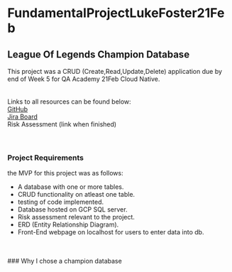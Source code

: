 # FundamentalProjectLukeFoster21Feb
## League Of Legends Champion Database  
  
This project was a CRUD (Create,Read,Update,Delete) application due by end of Week 5 for QA Academy 21Feb Cloud Native.  
<br>
<br>
Links to all resources can be found below:  
[GitHub](https://github.com/LuKeF-2021/FundamentalProjectLukeFoster21Feb)  
[Jira Board](https://lukef.atlassian.net/secure/RapidBoard.jspa?rapidView=1&projectKey=FPQA&selectedIssue=FPQA-1)  
Risk Assessment (link when finished)  
<br>
<br>
### Project Requirements  
the MVP for this project was as follows:  
* A database with one or more tables.
* CRUD functionality on atleast one table.
* testing of code implemented.
* Database hosted on GCP SQL server.
* Risk assessment relevant to the project.
* ERD (Entity Relationship Diagram).
* Front-End webpage on localhost for users to enter data into db.  
<br>
<br>
### Why I chose a champion database  
